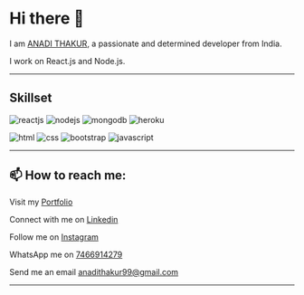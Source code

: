 # Hi there 👋

I am [ANADI THAKUR](https://anadi9.github.io/Portfolio/), a passionate and determined developer from India.

I work on React.js and Node.js.
***

## Skillset
![reactjs](https://img.icons8.com/color/2x/react-native.png) ![nodejs](https://img.icons8.com/color/2x/nodejs.png)  ![mongodb](https://img.icons8.com/color/2x/mongodb.png) ![heroku](https://img.icons8.com/color/2x/heroku.png)

![html](https://img.icons8.com/color/2x/html-5.png) ![css](https://img.icons8.com/color/2x/css3.png)  ![bootstrap](https://img.icons8.com/color/2x/bootstrap.png) ![javascript](https://img.icons8.com/color/2x/javascript.png)
***

## 📫 How to reach me:
Visit my [Portfolio](https://anadi9.github.io/Portfolio/)

Connect with me on [Linkedin](https://www.linkedin.com/in/anadi-thakur-92163316b/)

Follow me on [Instagram](https://www.instagram.com/anadi_thakur_9/)

WhatsApp me on [7466914279]()

Send me an email [anadithakur99@gmail.com]()
***
